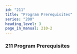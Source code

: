 ```yaml
---
id: "211"
title: "Program Prerequisites"
series: "200"
heading_level: 3
page_in_manual: 210-2
---
```


### 211 Program Prerequisites